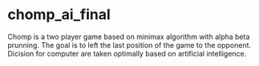 # chomp_ai_final

Chomp is a two player game based on minimax algorithm with alpha beta prunning. The goal is to left the last position of the game to the opponent. Dicision for computer are taken optimally based on artificial intelligence.

